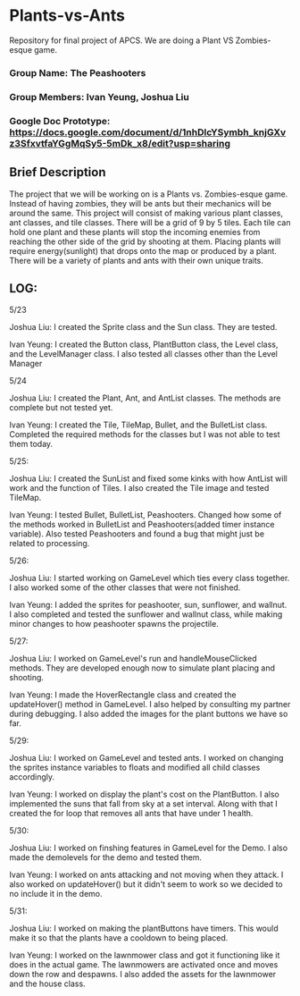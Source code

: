 # Plants-vs-Ants
Repository for final project of APCS. We are doing a Plant VS Zombies-esque game.

### **Group Name:**  The Peashooters
### **Group Members:** Ivan Yeung, Joshua Liu

### **Google Doc Prototype:** https://docs.google.com/document/d/1nhDlcYSymbh_knjGXvz3SfxvtfaYGgMqSy5-5mDk_x8/edit?usp=sharing

## **Brief Description**
The project that we will be working on is a Plants vs. Zombies-esque game. Instead of having zombies, they will be ants but their mechanics will be around the same. This project will consist of making various plant classes, ant classes, and tile classes. There will be a grid of 9 by 5 tiles. Each tile can hold one plant and these plants will stop the incoming enemies from reaching the other side of the grid by shooting at them. Placing plants will require energy(sunlight) that drops onto the map or produced by a plant. There will be a variety of plants and ants with their own unique traits.

LOG:
---
5/23

Joshua Liu:
I created the Sprite class and the Sun class. They are tested.

Ivan Yeung:
I created the Button class, PlantButton class, the Level class, and the LevelManager class. I also tested all classes other than the Level Manager

5/24

Joshua Liu:
I created the Plant, Ant, and AntList classes. The methods are complete but not tested yet.

Ivan Yeung:
I created the Tile, TileMap, Bullet, and the BulletList class. Completed the required methods for the classes but I was not able to test them today.

5/25:

Joshua Liu: I created the SunList and fixed some kinks with how AntList will work and the function of Tiles. I also created the Tile image and tested TileMap.

Ivan Yeung: I tested Bullet, BulletList, Peashooters. Changed how some of the methods worked in BulletList and Peashooters(added timer instance variable). Also tested Peashooters and found a bug that might just be related to processing.

5/26:

Joshua Liu: I started working on GameLevel which ties every class together. I also worked some of the other classes that were not finished.

Ivan Yeung: I added the sprites for peashooter, sun, sunflower, and wallnut. I also completed and tested the sunflower and wallnut class, while making minor changes to how peashooter spawns the projectile.

5/27:

Joshua Liu: I worked on GameLevel's run and handleMouseClicked methods. They are developed enough now to simulate plant placing and shooting.

Ivan Yeung: I made the HoverRectangle class and created the updateHover() method in GameLevel. I also helped by consulting my partner during debugging. I also added the images for the plant buttons we have so far.

5/29:

Joshua Liu: I worked on GameLevel and tested ants. I worked on changing the sprites instance variables to floats and modified all child classes accordingly.

Ivan Yeung: I worked on display the plant's cost on the PlantButton. I also implemented the suns that fall from sky at a set interval. Along with that I created the for loop that removes all ants that have under 1 health.

5/30:

Joshua Liu: I worked on finshing features in GameLevel for the Demo. I also made the demolevels for the demo and tested them.

Ivan Yeung: I worked on ants attacking and not moving when they attack. I also worked on updateHover() but it didn't seem to work so we decided to no include it in the demo.

5/31:

Joshua Liu: I worked on making the plantButtons have timers. This would make it so that the plants have a cooldown to being placed.

Ivan Yeung: I worked on the lawnmower class and got it functioning like it does in the actual game. The lawnmowers are activated once and moves down the row and despawns. I also added the assets for the lawnmower and the house class.
